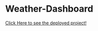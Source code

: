 # Weather-Dashboard

[Click Here to see the deployed project!](https://caseyderiso.github.io/Weather-Dashboard)
